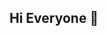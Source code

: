 ## Hi Everyone 👋

<!--
**jeahee2/jeahee2** is a ✨ _special_ ✨ repository because its `README.md` (this file) appears on your GitHub profile.

Here are some ideas to get you started:

- 🔭 I’m currently working on ...
- 🌱 I’m currently learning ...
- 👯 I’m looking to collaborate on ...
- 🤔 I’m looking for help with ...
- 💬 Ask me about ...
- 📫 How to reach me: ...
- 😄 Pronouns: ...
- ⚡ Fun fact: ...
![Anurag's GitHub stats](https://github-readme-stats.vercel.app/api?jeahee2=anuraghazra&show_icons=true&theme=radical)
![Top Langs](https://github-readme-stats.vercel.app/api/top-langs/?jeahee2=anuraghazra&layout=compact)
